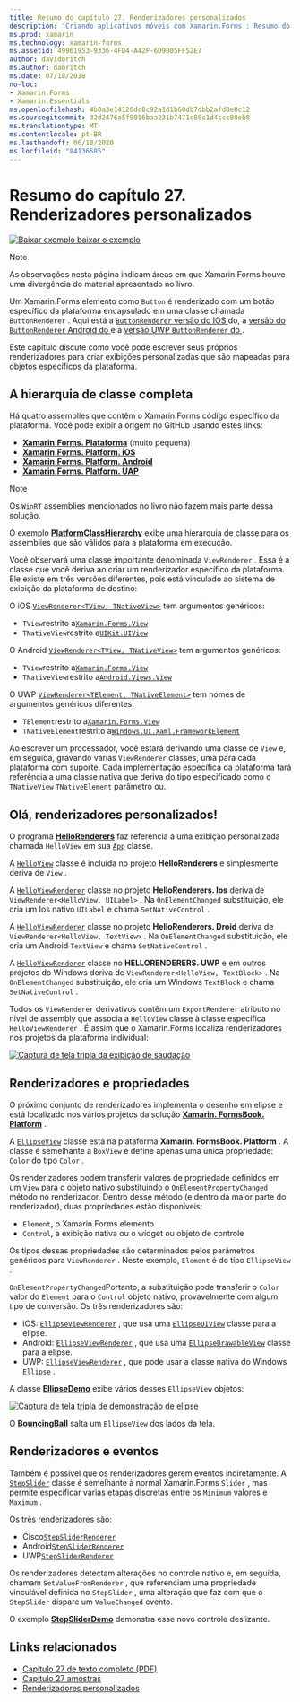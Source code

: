 ```yaml
---
title: Resumo do capítulo 27. Renderizadores personalizados
description: 'Criando aplicativos móveis com Xamarin.Forms : Resumo do capítulo 27. Renderizadores personalizados'
ms.prod: xamarin
ms.technology: xamarin-forms
ms.assetid: 49961953-9336-4FD4-A42F-6D9B05FF52E7
author: davidbritch
ms.author: dabritch
ms.date: 07/18/2018
no-loc:
- Xamarin.Forms
- Xamarin.Essentials
ms.openlocfilehash: 4b0a3e14126dc8c92a1d1b60db7dbb2afd8e8c12
ms.sourcegitcommit: 32d2476a5f9016baa231b7471c88c1d4ccc08eb8
ms.translationtype: MT
ms.contentlocale: pt-BR
ms.lasthandoff: 06/18/2020
ms.locfileid: "84136585"
---
```

# <a name="summary-of-chapter-27-custom-renderers"></a>Resumo do capítulo 27. Renderizadores personalizados

[![Baixar exemplo ](~/media/shared/download.png) baixar o exemplo](https://github.com/xamarin/xamarin-forms-book-samples/tree/master/Chapter27)

> [!NOTE] 
> As observações nesta página indicam áreas em que Xamarin.Forms houve uma divergência do material apresentado no livro.

Um Xamarin.Forms elemento como `Button` é renderizado com um botão específico da plataforma encapsulado em uma classe chamada `ButtonRenderer` .  Aqui está a [ `ButtonRenderer` versão do IOS ](https://github.com/xamarin/Xamarin.Forms/blob/master/Xamarin.Forms.Platform.iOS/Renderers/ButtonRenderer.cs)do, a [versão do `ButtonRenderer` Android do ](https://github.com/xamarin/Xamarin.Forms/blob/master/Xamarin.Forms.Platform.Android/Renderers/ButtonRenderer.cs)e a [versão UWP `ButtonRenderer` do ](https://github.com/xamarin/Xamarin.Forms/blob/master/Xamarin.Forms.Platform.UAP/ButtonRenderer.cs).

Este capítulo discute como você pode escrever seus próprios renderizadores para criar exibições personalizadas que são mapeadas para objetos específicos da plataforma.

## <a name="the-complete-class-hierarchy"></a>A hierarquia de classe completa

Há quatro assemblies que contêm o Xamarin.Forms código específico da plataforma.
Você pode exibir a origem no GitHub usando estes links:

- [**Xamarin.Forms. Plataforma**](https://github.com/xamarin/Xamarin.Forms/tree/master/Xamarin.Forms.Platform) (muito pequena)
- [**Xamarin.Forms. Platform. iOS**](https://github.com/xamarin/Xamarin.Forms/tree/master/Xamarin.Forms.Platform.iOS)
- [**Xamarin.Forms. Platform. Android**](https://github.com/xamarin/Xamarin.Forms/tree/master/Xamarin.Forms.Platform.Android)
- [**Xamarin.Forms. Platform. UAP**](https://github.com/xamarin/Xamarin.Forms/tree/master/Xamarin.Forms.Platform.UAP)

> [!NOTE]
> Os `WinRT` assemblies mencionados no livro não fazem mais parte dessa solução. 

O exemplo [**PlatformClassHierarchy**](https://github.com/xamarin/xamarin-forms-book-samples/tree/master/Chapter27/PlatformClassHierarchy) exibe uma hierarquia de classe para os assemblies que são válidos para a plataforma em execução.

Você observará uma classe importante denominada `ViewRenderer` . Essa é a classe que você deriva ao criar um renderizador específico da plataforma. Ele existe em três versões diferentes, pois está vinculado ao sistema de exibição da plataforma de destino:

O iOS [`ViewRenderer<TView, TNativeView>`](https://github.com/xamarin/Xamarin.Forms/blob/master/Xamarin.Forms.Platform.iOS/ViewRenderer.cs#L25) tem argumentos genéricos:

- `TView`restrito a[`Xamarin.Forms.View`](xref:Xamarin.Forms.View)
- `TNativeView`restrito a[`UIKit.UIView`](xref:UIKit.UIView)

O Android [`ViewRenderer<TView, TNativeView>`](https://github.com/xamarin/Xamarin.Forms/blob/master/Xamarin.Forms.Platform.Android/ViewRenderer.cs#L17) tem argumentos genéricos:

- `TView`restrito a[`Xamarin.Forms.View`](xref:Xamarin.Forms.View)
- `TNativeView`restrito a[`Android.Views.View`](xref:Android.Views.View)

O UWP [`ViewRenderer<TElement, TNativeElement>`](https://github.com/xamarin/Xamarin.Forms/blob/master/Xamarin.Forms.Platform.UAP/ViewRenderer.cs#L6) tem nomes de argumentos genéricos diferentes:

- `TElement`restrito a[`Xamarin.Forms.View`](xref:Xamarin.Forms.View)
- `TNativeElement`restrito a[`Windows.UI.Xaml.FrameworkElement`](/uwp/api/Windows.UI.Xaml.FrameworkElement)

Ao escrever um processador, você estará derivando uma classe de `View` e, em seguida, gravando várias `ViewRenderer` classes, uma para cada plataforma com suporte. Cada implementação específica da plataforma fará referência a uma classe nativa que deriva do tipo especificado como o `TNativeView` `TNativeElement` parâmetro ou.

## <a name="hello-custom-renderers"></a>Olá, renderizadores personalizados!

O programa [**HelloRenderers**](https://github.com/xamarin/xamarin-forms-book-samples/tree/master/Chapter27/HelloRenderers) faz referência a uma exibição personalizada chamada `HelloView` em sua [`App`](https://github.com/xamarin/xamarin-forms-book-samples/blob/master/Chapter27/HelloRenderers/HelloRenderers/HelloRenderers/App.cs) classe.

A [`HelloView`](https://github.com/xamarin/xamarin-forms-book-samples/blob/master/Chapter27/HelloRenderers/HelloRenderers/HelloRenderers/HelloView.cs) classe é incluída no projeto **HelloRenderers** e simplesmente deriva de `View` .

A [`HelloViewRenderer`](https://github.com/xamarin/xamarin-forms-book-samples/blob/master/Chapter27/HelloRenderers/HelloRenderers/HelloRenderers.iOS/HelloViewRenderer.cs) classe no projeto **HelloRenderers. Ios** deriva de `ViewRenderer<HelloView, UILabel>` . Na `OnElementChanged` substituição, ele cria um Ios nativo `UILabel` e chama `SetNativeControl` .

A [`HelloViewRenderer`](https://github.com/xamarin/xamarin-forms-book-samples/blob/master/Chapter27/HelloRenderers/HelloRenderers/HelloRenderers.Droid/HelloViewRenderer.cs) classe no projeto **HelloRenderers. Droid** deriva de `ViewRenderer<HelloView, TextView>` . Na `OnElementChanged` substituição, ele cria um Android `TextView` e chama `SetNativeControl` .

A [`HelloViewRenderer`](https://github.com/xamarin/xamarin-forms-book-samples/blob/master/Chapter27/HelloRenderers/HelloRenderers/HelloRenderers.UWP/HelloViewRenderer.cs) classe no **HELLORENDERERS. UWP** e em outros projetos do Windows deriva de `ViewRenderer<HelloView, TextBlock>` . Na `OnElementChanged` substituição, ele cria um Windows `TextBlock` e chama `SetNativeControl` .

Todos os `ViewRenderer` derivativos contêm um `ExportRenderer` atributo no nível de assembly que associa a `HelloView` classe à classe específica `HelloViewRenderer` . É assim que o Xamarin.Forms localiza renderizadores nos projetos da plataforma individual:

[![Captura de tela tripla da exibição de saudação](images/ch27fg02-small.png "Renderizadores personalizados")](images/ch27fg02-large.png#lightbox "Renderizadores personalizados")

## <a name="renderers-and-properties"></a>Renderizadores e propriedades

O próximo conjunto de renderizadores implementa o desenho em elipse e está localizado nos vários projetos da solução [**Xamarin. FormsBook. Platform**](https://github.com/xamarin/xamarin-forms-book-samples/tree/master/Libraries/Xamarin.FormsBook.Platform) .

A [`EllipseView`](https://github.com/xamarin/xamarin-forms-book-samples/blob/master/Libraries/Xamarin.FormsBook.Platform/Xamarin.FormsBook.Platform/EllipseView.cs) classe está na plataforma **Xamarin. FormsBook. Platform** . A classe é semelhante a `BoxView` e define apenas uma única propriedade: `Color` do tipo `Color` .

Os renderizadores podem transferir valores de propriedade definidos em um `View` para o objeto nativo substituindo o `OnElementPropertyChanged` método no renderizador. Dentro desse método (e dentro da maior parte do renderizador), duas propriedades estão disponíveis:

- `Element`, o Xamarin.Forms elemento
- `Control`, a exibição nativa ou o widget ou objeto de controle

Os tipos dessas propriedades são determinados pelos parâmetros genéricos para `ViewRenderer` . Neste exemplo, `Element` é do tipo `EllipseView` .

`OnElementPropertyChanged`Portanto, a substituição pode transferir o `Color` valor do `Element` para o `Control` objeto nativo, provavelmente com algum tipo de conversão. Os três renderizadores são:

- iOS: [`EllipseViewRenderer`](https://github.com/xamarin/xamarin-forms-book-samples/blob/master/Libraries/Xamarin.FormsBook.Platform/Xamarin.FormsBook.Platform.iOS/EllipseViewRenderer.cs) , que usa uma [`EllipseUIView`](https://github.com/xamarin/xamarin-forms-book-samples/blob/master/Libraries/Xamarin.FormsBook.Platform/Xamarin.FormsBook.Platform.iOS/EllipseUIView.cs) classe para a elipse.
- Android: [`EllipseViewRenderer`](https://github.com/xamarin/xamarin-forms-book-samples/blob/master/Libraries/Xamarin.FormsBook.Platform/Xamarin.FormsBook.Platform.Android/EllipseViewRenderer.cs) , que usa uma [`EllipseDrawableView`](https://github.com/xamarin/xamarin-forms-book-samples/blob/master/Libraries/Xamarin.FormsBook.Platform/Xamarin.FormsBook.Platform.Android/EllipseDrawableView.cs) classe para a elipse.
- UWP: [`EllipseViewRenderer`](https://github.com/xamarin/xamarin-forms-book-samples/blob/master/Libraries/Xamarin.FormsBook.Platform/Xamarin.FormsBook.Platform.WinRT/EllipseViewRenderer.cs) , que pode usar a classe nativa do Windows [`Ellipse`](/uwp/api/Windows.UI.Xaml.Shapes.Ellipse) .

A classe [**EllipseDemo**](https://github.com/xamarin/xamarin-forms-book-samples/tree/master/Chapter27/EllipseDemo) exibe vários desses `EllipseView` objetos:

[![Captura de tela tripla de demonstração de elipse](images/ch27fg03-small.png "Renderizadores personalizados do EllipseView")](images/ch27fg03-large.png#lightbox "Renderizadores personalizados do EllipseView")

O [**BouncingBall**](https://github.com/xamarin/xamarin-forms-book-samples/tree/master/Chapter27/BouncingBall) salta um `EllipseView` dos lados da tela.

## <a name="renderers-and-events"></a>Renderizadores e eventos

Também é possível que os renderizadores gerem eventos indiretamente. A [`StepSlider`](https://github.com/xamarin/xamarin-forms-book-samples/blob/master/Libraries/Xamarin.FormsBook.Platform/Xamarin.FormsBook.Platform/StepSlider.cs) classe é semelhante à normal Xamarin.Forms `Slider` , mas permite especificar várias etapas discretas entre os `Minimum` valores e `Maximum` .

Os três renderizadores são:

- Cisco[`StepSliderRenderer`](https://github.com/xamarin/xamarin-forms-book-samples/blob/master/Libraries/Xamarin.FormsBook.Platform/Xamarin.FormsBook.Platform.iOS/StepSliderRenderer.cs)
- Android[`StepSliderRenderer`](https://github.com/xamarin/xamarin-forms-book-samples/blob/master/Libraries/Xamarin.FormsBook.Platform/Xamarin.FormsBook.Platform.Android/StepSliderRenderer.cs)
- UWP[`StepSliderRenderer`](https://github.com/xamarin/xamarin-forms-book-samples/blob/master/Libraries/Xamarin.FormsBook.Platform/Xamarin.FormsBook.Platform.WinRT/StepSliderRenderer.cs)

Os renderizadores detectam alterações no controle nativo e, em seguida, chamam `SetValueFromRenderer` , que referenciam uma propriedade vinculável definida no `StepSlider` , uma alteração que faz com que o `StepSlider` dispare um `ValueChanged` evento.

O exemplo [**StepSliderDemo**](https://github.com/xamarin/xamarin-forms-book-samples/tree/master/Chapter27/StepSliderDemo) demonstra esse novo controle deslizante.

## <a name="related-links"></a>Links relacionados

- [Capítulo 27 de texto completo (PDF)](https://download.xamarin.com/developer/xamarin-forms-book/XamarinFormsBook-Ch27-Apr2016.pdf)
- [Capítulo 27 amostras](https://github.com/xamarin/xamarin-forms-book-samples/tree/master/Chapter27)
- [Renderizadores personalizados](~/xamarin-forms/app-fundamentals/custom-renderer/index.md)
